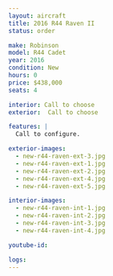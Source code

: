 ```yaml
---
layout: aircraft
title: 2016 R44 Raven II
status: order

make: Robinson
model: R44 Cadet
year: 2016
condition: New
hours: 0
price: $438,000
seats: 4

interior: Call to choose
exterior:  Call to choose

features: |
  Call to configure.

exterior-images:
  - new-r44-raven-ext-3.jpg
  - new-r44-raven-ext-1.jpg
  - new-r44-raven-ext-2.jpg
  - new-r44-raven-ext-4.jpg
  - new-r44-raven-ext-5.jpg

interior-images:
  - new-r44-raven-int-1.jpg
  - new-r44-raven-int-2.jpg
  - new-r44-raven-int-3.jpg
  - new-r44-raven-int-4.jpg

youtube-id:

logs:
---
```

